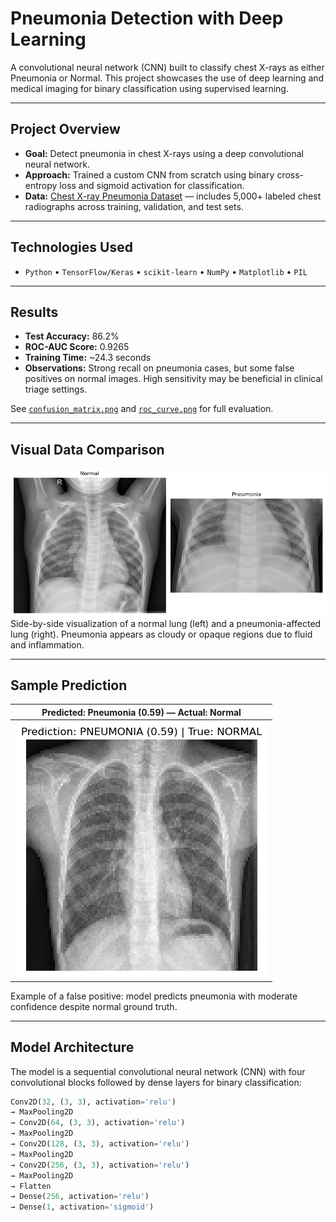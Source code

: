 # Pneumonia Detection with Deep Learning  
A convolutional neural network (CNN) built to classify chest X-rays as either Pneumonia or Normal. This project showcases the use of deep learning and medical imaging for binary classification using supervised learning.

---

## Project Overview

- **Goal:** Detect pneumonia in chest X-rays using a deep convolutional neural network.
- **Approach:** Trained a custom CNN from scratch using binary cross-entropy loss and sigmoid activation for classification.
- **Data:** [Chest X-ray Pneumonia Dataset](https://www.kaggle.com/paultimothymooney/chest-xray-pneumonia) — includes 5,000+ labeled chest radiographs across training, validation, and test sets.

---

## Technologies Used

- `Python` • `TensorFlow/Keras` • `scikit-learn` • `NumPy` • `Matplotlib` • `PIL`

---

## Results

- **Test Accuracy:** 86.2%  
- **ROC-AUC Score:** 0.9265  
- **Training Time:** ~24.3 seconds  
- **Observations:** Strong recall on pneumonia cases, but some false positives on normal images. High sensitivity may be beneficial in clinical triage settings.

See [`confusion_matrix.png`](./assets/confusion_matrix.png) and [`roc_curve.png`](./assets/roc_curve.png) for full evaluation.

---

## Visual Data Comparison

![Comparison](./assets/comparison_1.png)  
Side-by-side visualization of a normal lung (left) and a pneumonia-affected lung (right). Pneumonia appears as cloudy or opaque regions due to fluid and inflammation.

---

## Sample Prediction

| Predicted: Pneumonia (0.59) — Actual: Normal |  
|---------------------------------------------|  
| ![Sample Prediction](./assets/comparison_2.png) |  
Example of a false positive: model predicts pneumonia with moderate confidence despite normal ground truth.

---

## Model Architecture

The model is a sequential convolutional neural network (CNN) with four convolutional blocks followed by dense layers for binary classification:

```python
Conv2D(32, (3, 3), activation='relu')  
→ MaxPooling2D  
→ Conv2D(64, (3, 3), activation='relu')  
→ MaxPooling2D  
→ Conv2D(128, (3, 3), activation='relu')  
→ MaxPooling2D  
→ Conv2D(256, (3, 3), activation='relu')  
→ MaxPooling2D  
→ Flatten  
→ Dense(256, activation='relu')  
→ Dense(1, activation='sigmoid')
